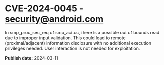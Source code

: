 # CVE-2024-0045 - security@android.com

In smp_proc_sec_req of smp_act.cc, there is a possible out of bounds read due to improper input validation. This could lead to remote (proximal/adjacent) information disclosure with no additional execution privileges needed. User interaction is not needed for exploitation.

**Publish date:** 2024-03-11
